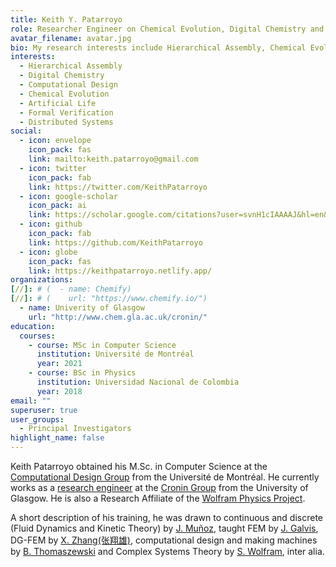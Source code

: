 ```yaml
---
title: Keith Y. Patarroyo
role: Researcher Engineer on Chemical Evolution, Digital Chemistry and Unconventional Computation
avatar_filename: avatar.jpg
bio: My research interests include Hierarchical Assembly, Chemical Evolution and Material Computation.
interests:
  - Hierarchical Assembly
  - Digital Chemistry
  - Computational Design
  - Chemical Evolution
  - Artificial Life
  - Formal Verification
  - Distributed Systems
social:
  - icon: envelope
    icon_pack: fas
    link: mailto:keith.patarroyo@gmail.com
  - icon: twitter
    icon_pack: fab
    link: https://twitter.com/KeithPatarroyo
  - icon: google-scholar
    icon_pack: ai
    link: https://scholar.google.com/citations?user=svnH1cIAAAAJ&hl=en&oi=ao
  - icon: github
    icon_pack: fab
    link: https://github.com/KeithPatarroyo
  - icon: globe
    icon_pack: fas
    link: https://keithpatarroyo.netlify.app/
organizations:
[//]: # (  - name: Chemify)
[//]: # (    url: "https://www.chemify.io/")
  - name: Univerity of Glasgow
    url: "http://www.chem.gla.ac.uk/cronin/"
education:
  courses:
    - course: MSc in Computer Science
      institution: Université de Montréal
      year: 2021
    - course: BSc in Physics
      institution: Universidad Nacional de Colombia
      year: 2018
email: ""
superuser: true
user_groups:
  - Principal Investigators
highlight_name: false
---
```

Keith Patarroyo obtained his M.Sc. in Computer Science at the [Computational Design Group](http://www-labs.iro.umontreal.ca/~bernhard/) from the Université de Montréal. He currently works as a [research engineer](https://www.gla.ac.uk/schools/chemistry/staff/keithpatarroyo/) at the [Cronin Group](http://www.chem.gla.ac.uk/cronin/) from the University of Glasgow. He is  also a Research Affiliate of the [Wolfram Physics Project](https://www.wolframphysics.org/).

A short description of his training, he was drawn to continuous and discrete (Fluid Dynamics and Kinetic Theory) by [J. Muñoz](http://ciencias.bogota.unal.edu.co/departamentos/departamento-de-fisica/docentes/?tx_unaldirectorio_contactlist%5Bperson%5D=48&tx_unaldirectorio_contactlist%5Baction%5D=show&tx_unaldirectorio_contactlist%5Bcontroller%5D=Person&cHash=f59e499450f9a880d323d63e79545e5c), taught FEM by [J. Galvis](https://sites.google.com/view/jgalvis/home), DG-FEM by [X. Zhang(张翔雄)](http://www.math.purdue.edu/~zhan1966/), computational design and making machines by [B. Thomaszewski](https://n.ethz.ch/~bthomasz/) and Complex Systems Theory by [S. Wolfram](https://www.stephenwolfram.com/), inter alia.
